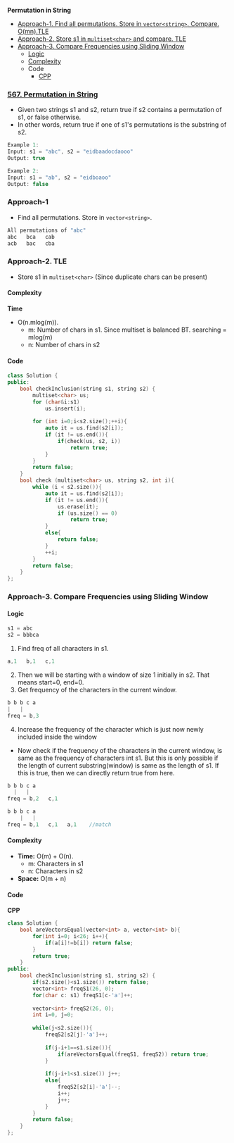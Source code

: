 **Permutation in String**
- [Approach-1. Find all permutations. Store in `vector<string>`. Compare. O(mn).TLE](#a1)
- [Approach-2. Store s1 in `multiset<char>` and compare. TLE](#a2)
- [Approach-3. Compare Frequencies using Sliding Window](#a3)
  - [Logic](#l)
  - [Complexity](#co)
  - Code
    - [CPP](#cpp)

### [567. Permutation in String](https://leetcode.com/problems/permutation-in-string/)
- Given two strings s1 and s2, return true if s2 contains a permutation of s1, or false otherwise.
- In other words, return true if one of s1's permutations is the substring of s2.
```c
Example 1:
Input: s1 = "abc", s2 = "eidbaadocdaooo"
Output: true

Example 2:
Input: s1 = "ab", s2 = "eidboaoo"
Output: false
```

<a name=a1></a>
### Approach-1
- Find all permutations. Store in `vector<string>`.
```c
All permutations of "abc"
abc   bca   cab
acb   bac   cba
```

<a name=a2></a>
### Approach-2. TLE
- Store s1 in `multiset<char>` (Since duplicate chars can be present)

<a name=com></a>
#### Complexity
**Time**
- O(n.mlog(m)).
  - m: Number of chars in s1. Since multiset is balanced BT. searching = mlog(m)
  - n: Number of chars in s2

#### Code
```cpp
class Solution {
public:
    bool checkInclusion(string s1, string s2) {
        multiset<char> us;
        for (char&i:s1)
            us.insert(i);
        
        for (int i=0;i<s2.size();++i){
            auto it = us.find(s2[i]);
            if (it != us.end()){
                if(check(us, s2, i))
                    return true;
            }
        }
        return false;
    }
    bool check (multiset<char> us, string s2, int i){
        while (i < s2.size()){ 
            auto it = us.find(s2[i]);
            if (it != us.end()){
                us.erase(it);
                if (us.size() == 0)
                    return true;
            }
            else{
                return false;
            }
            ++i;
        }
        return false;
    }
};
```

<a name=a3></a>
### Approach-3. Compare Frequencies using Sliding Window
<a name=l></a>
#### Logic
```c
s1 = abc
s2 = bbbca
```
1. Find freq of all characters in s1.
```c
a,1   b,1   c,1
```
2. Then we will be starting with a window of size 1 initially in s2. That means start=0, end=0.
3. Get frequency of the characters in the current window.
```c
b b b c a
|   |
freq = b,3
```
4. Increase the frequency of the character which is just now newly included inside the window
- Now check if the frequency of the characters in the current window, is same as the frequency of characters int s1. But this is only possible if the length of current substring(window) is same as the length of s1. If this is true, then we can directly return true from here.
```c
b b b c a
  |   |
freq = b,2   c,1

b b b c a
    |   |
freq = b,1   c,1   a,1    //match
```
<a name=co></a>
#### Complexity
- **Time:** O(m) + O(n).
  - m: Characters in s1
  - n: Characters in s2
- **Space:** O(m + n)
#### Code
<a name=cpp></a>
**CPP**
```cpp
class Solution {
    bool areVectorsEqual(vector<int> a, vector<int> b){
        for(int i=0; i<26; i++){
            if(a[i]!=b[i]) return false;
        }
        return true;
    }
public:
    bool checkInclusion(string s1, string s2) {
        if(s2.size()<s1.size()) return false;
        vector<int> freqS1(26, 0);
        for(char c: s1) freqS1[c-'a']++;
        
        vector<int> freqS2(26, 0);
        int i=0, j=0;
        
        while(j<s2.size()){
            freqS2[s2[j]-'a']++;
            
            if(j-i+1==s1.size()){
                if(areVectorsEqual(freqS1, freqS2)) return true;
            }
            
            if(j-i+1<s1.size()) j++;
            else{
                freqS2[s2[i]-'a']--;
                i++;
                j++;
            }
        }
        return false;
    }
};
```

